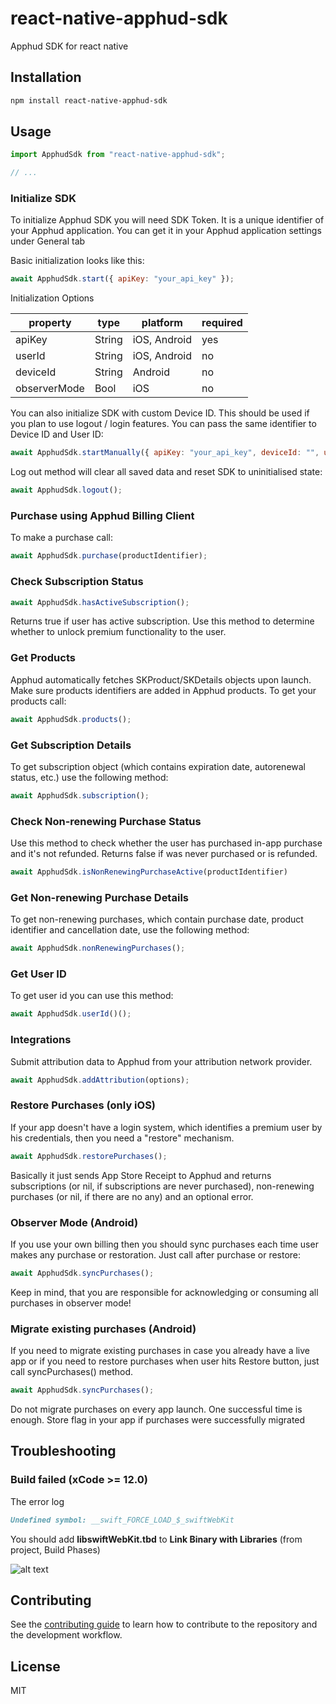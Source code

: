 # react-native-apphud-sdk

Apphud SDK for react native

## Installation

```sh
npm install react-native-apphud-sdk
```

## Usage

```js
import ApphudSdk from "react-native-apphud-sdk";

// ...
```

### Initialize SDK

To initialize Apphud SDK you will need SDK Token. It is a unique identifier of your Apphud application. You can get it in your Apphud application settings under General tab

Basic initialization looks like this:

```js
await ApphudSdk.start({ apiKey: "your_api_key" });
```

Initialization Options

|property|type|platform|required
|---|---|---|---|
|apiKey|String|iOS, Android|yes
|userId|String|iOS, Android|no
|deviceId|String|Android|no
|observerMode|Bool|iOS|no

You can also initialize SDK with custom Device ID. This should be used if you plan to use logout / login features. You can pass the same identifier to Device ID and User ID:
```js
await ApphudSdk.startManually({ apiKey: "your_api_key", deviceId: "", userId: "" });
```

Log out method will clear all saved data and reset SDK to uninitialised state:

```js
await ApphudSdk.logout();
```

### Purchase using Apphud Billing Client

To make a purchase call:

```js
await ApphudSdk.purchase(productIdentifier);
```

### Check Subscription Status

```js
await ApphudSdk.hasActiveSubscription();
```

Returns true if user has active subscription. Use this method to determine whether to unlock premium functionality to the user.

### Get Products

Apphud automatically fetches SKProduct/SKDetails objects upon launch. Make sure products identifiers are added in Apphud products. To get your products call:

```js
await ApphudSdk.products();
```

### Get Subscription Details

To get subscription object (which contains expiration date, autorenewal status, etc.) use the following method:
```js
await ApphudSdk.subscription();
```

### Check Non-renewing Purchase Status

Use this method to check whether the user has purchased in-app purchase and it's not refunded. Returns false if was never purchased or is refunded.

```js
await ApphudSdk.isNonRenewingPurchaseActive(productIdentifier)
```

### Get Non-renewing Purchase Details

To get non-renewing purchases, which contain purchase date, product identifier and cancellation date, use the following method:

```js
await ApphudSdk.nonRenewingPurchases();
```

### Get User ID

To get user id you can use this method:

```js
await ApphudSdk.userId()();
```

### Integrations

Submit attribution data to Apphud from your attribution network provider.

```js
await ApphudSdk.addAttribution(options);
```

### Restore Purchases (only iOS)

If your app doesn't have a login system, which identifies a premium user by his credentials, then you need a "restore" mechanism.

```js
await ApphudSdk.restorePurchases();
```
Basically it just sends App Store Receipt to Apphud and returns subscriptions (or nil, if subscriptions are never purchased), non-renewing purchases (or nil, if there are no any) and an optional error.

### Observer Mode (Android)

If you use your own billing then you should sync purchases each time user makes any purchase or restoration. Just call after purchase or restore:

```js
await ApphudSdk.syncPurchases();
```
Keep in mind, that you are responsible for acknowledging or consuming all purchases in observer mode!

### Migrate existing purchases (Android)

If you need to migrate existing purchases in case you already have a live app or if you need to restore purchases when user hits Restore button, just call syncPurchases() method.

```js
await ApphudSdk.syncPurchases();
```
Do not migrate purchases on every app launch. One successful time is enough. Store flag in your app if purchases were successfully migrated

## Troubleshooting

### Build failed (xCode >= 12.0)

The error log

```markdown
Undefined symbol: __swift_FORCE_LOAD_$_swiftWebKit
```

You should add **libswiftWebKit.tbd** to **Link Binary with Libraries** (from project, Build Phases)

![alt text](https://i.gyazo.com/6ea3f023b9cdca3e859b9cc770ff2a08.png)

## Contributing

See the [contributing guide](CONTRIBUTING.md) to learn how to contribute to the repository and the development workflow.

## License

MIT
